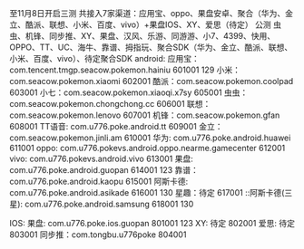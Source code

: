 至11月8日开启三测
共接入7家渠道：应用宝、oppo、果盘安卓、聚合（华为、金立、酷派、联想、小米、百度、vivo）+果盘IOS、XY、爱思（待定）
公测
虫虫、机锋、同步推、XY、果盘、汉风、乐游、同游游、小7、4399、快用、OPPO、TT、UC、海牛、靠谱、拇指玩、聚合SDK（华为、金立、酷派、联想、小米、百度、vivo）、待定聚合SDK
android:
应用宝：com.tencent.tmgp.seacow.pokemon.hainiu 601001 129
小米：com.seacow.pokemon.xiaomi 602001
酷派：com.seacow.pokemon.coolpad 603001
小七：com.seacow.pokemon.xiaoqi.x7sy 605001
虫虫：com.seacow.pokemon.chongchong.cc 606001
联想：com.seacow.pokemon.lenovo 607001
机锋：com.seacow.pokemon.gfan 608001
TT语音: com.u776.poke.android.tt 609001
金立：com.seacow.pokemon.jinli.am 610001
华为: com.u776.poke.android.huawei 611001
oppo: com.u776.pokevs.android.oppo.nearme.gamecenter 612001
vivo: com.u776.pokevs.android.vivo 613001
果盘: com.u776.poke.android.guopan 614001 123
靠谱：com.u776.poke.android.kaopu 615001
阿斯卡德: com.u776.poke.android.asikade 616001 130
星趣：待定 617001
::阿斯卡德(三星): com.u776.poke.android.samsung 618001 130

IOS:
果盘: com.u776.poke.ios.guopan 801001 123
XY: 待定 802001
爱思: 待定 803001
同步推：com.tongbu.u776poke 804001